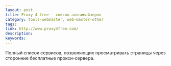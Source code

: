 ```yaml
---
layout: post
title: Proxy 4 free — список анонимайзеров
category: tools-webmaster, web-master-other
tags:
link: http://www.proxy4free.com/
description:
keywords:
---
```


<p>Полный список сервисов, позволяющих просматривать страницы через сторонние бесплатные прокси-сервера.</p>
